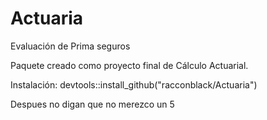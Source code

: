 # Actuaria
Evaluación de Prima seguros 

Paquete creado como proyecto final de Cálculo Actuarial.

Instalación: devtools::install_github("racconblack/Actuaria")

Despues no digan que no merezco un 5

